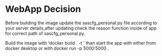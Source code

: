 # WebApp Decision

Before building the image update the sascfg_personal.py file according to your server details,after updating check the reason function inside of app for correct path of sascfg_personal.py.

Build the image with 'docker build . -t <yourapptag>' than start the app with either from docker desktop or with docker run -p 5000:5000 <yourapptag> .


